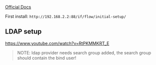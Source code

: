 [Official Docs](https://docs.goauthentik.io/docs/installation/docker-compose)

First install: `http://192.168.2.2:88/if/flow/initial-setup/`

## LDAP setup
https://www.youtube.com/watch?v=RtPKMMKRT_E
> NOTE: ldap provider needs search group added, the search group should contain the bind user!